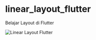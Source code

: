 # linear_layout_flutter

Belajar Layout di Flutter

![Linear Layout Flutter](https://i.imgur.com/PrMueTO.png)

